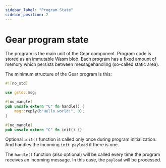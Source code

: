 ```yaml
---
sidebar_label: "Program State"
sidebar_position: 2
---
```


# Gear program state

The program is the main unit of the Gear component. Program code is stored as an immutable Wasm blob. Each program has a fixed amount of memory which persists between messagehandling (so-called static area).

The minimum structure of the Gear program is this:

```rust
#![no_std]

use gstd::msg;

#[no_mangle]
pub unsafe extern "C" fn handle() {
    msg::reply(b"Hello world!", 0);
}

#[no_mangle]
pub unsafe extern "C" fn init() {}

```

Optional `init()` function is called only once during program initialization. And handles the incoming `init payload` if there is one.

The `handle()` function (also optional) will be called every time the program receives an incoming message. In this case, the `payload` will be processed.
